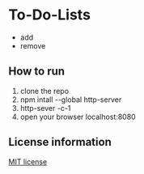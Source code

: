 # To-Do-Lists
<ul>
<li> add</li>
<li> remove </li>
</ul>

## How to run 
1. clone the repo
2. npm intall --global http-server
3. http-sever -c-1
4. open your browser localhost:8080

## License information
[MIT license](http://choosealicense.com/licenses/mit)



